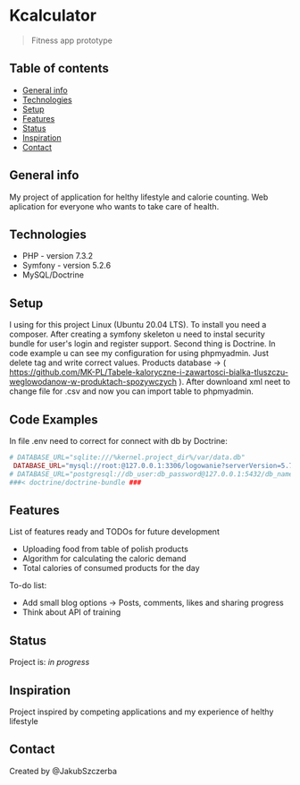 # Kcalculator
> Fitness app prototype

## Table of contents
* [General info](#general-info)
* [Technologies](#technologies)
* [Setup](#setup)
* [Features](#features)
* [Status](#status)
* [Inspiration](#inspiration)
* [Contact](#contact)

## General info
My project of application for helthy lifestyle and calorie counting. Web aplication for everyone who wants to take care of health.

## Technologies
* PHP - version 7.3.2
* Symfony - version 5.2.6
* MySQL/Doctrine 

## Setup
I using for this project Linux (Ubuntu 20.04 LTS). To install you need a composer. After creating a symfony skeleton u need to instal security bundle for user's login and 
register support. Second thing is Doctrine. In code example u can see my configuration for using phpmyadmin. Just delete tag and write correct values.
Products database -> ( https://github.com/MK-PL/Tabele-kaloryczne-i-zawartosci-bialka-tluszczu-weglowodanow-w-produktach-spozywczych ). After downloand xml neet to change file
for .csv and now you can import table to phpmyadmin.

## Code Examples
In file .env need to correct for connect with db by Doctrine:
```php
# DATABASE_URL="sqlite:///%kernel.project_dir%/var/data.db"
 DATABASE_URL="mysql://root:@127.0.0.1:3306/logowanie?serverVersion=5.7"
# DATABASE_URL="postgresql://db_user:db_password@127.0.0.1:5432/db_name?serverVersion=13&charset=utf8"
###< doctrine/doctrine-bundle ###
```

## Features
List of features ready and TODOs for future development
* Uploading food from table of polish products 
* Algorithm for calculating the caloric demand
* Total calories of consumed products for the day

To-do list:
* Add small blog options -> Posts, comments, likes and sharing progress
* Think about API of training

## Status
Project is: _in progress_

## Inspiration
Project inspired by competing applications and my experience of helthy lifestyle

## Contact
Created by @JakubSzczerba
